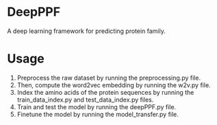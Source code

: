 # DeepPPF
A deep learning framework for predicting protein family.
# Usage
1. Preprocess the raw dataset by running the preprocessing.py file.
2. Then, compute the word2vec embedding by running the w2v.py file.
3. Index the amino acids of the protein sequences by running the train_data_index.py and test_data_index.py files.
4. Train and test the model by running the deepPPF.py file.
5. Finetune the model by running the model_transfer.py file.
